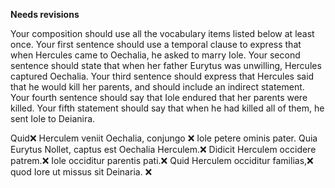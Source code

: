 **Needs revisions**

Your composition should use all the vocabulary items listed below at least once.
Your first sentence should use a temporal clause to express that when Hercules came to Oechalia, he asked to marry Iole.
Your second sentence should state that when her father Eurytus was unwilling, Hercules captured Oechalia.
Your third sentence should express that Hercules said that he would kill her parents, and should include an indirect statement.
Your fourth sentence should say that Iole endured that her parents were killed.
Your fifth statement should say that when he had killed all of them, he sent Iole to Deianira.



Quid❌ Herculem veniit Oechalia, conjungo ❌ Iole petere ominis pater. 
Quia Eurytus Nollet, captus est Oechalia Herculem.❌ 
Didicit Herculem occidere patrem.❌ 
Iole occiditur parentis pati.❌ 
Quid Herculem occiditur familias,❌ quod Iore ut missus sit Deinaria. ❌ 
